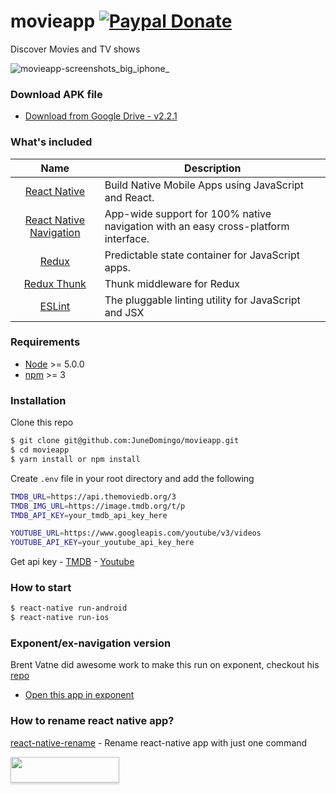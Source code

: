 # movieapp [![Paypal Donate](https://img.shields.io/badge/paypal-donate-green.svg?style=flat)](https://www.paypal.me/junedomingo)
Discover Movies and TV shows


![movieapp-screenshots_big_iphone_](https://cloud.githubusercontent.com/assets/5106887/20606597/f176b3e2-b2ac-11e6-9163-c9e625df7748.png)

### Download APK file
 - [Download from Google Drive - v2.2.1](http://bit.ly/2s9UdxG)

### What's included
| Name             | Description   |
| :-------------:|--------------|
| [React Native](http://facebook.github.io/react-native/releases/0.32/) |  Build Native Mobile Apps using JavaScript and React. |
| [React Native Navigation](https://github.com/wix/react-native-navigation) | App-wide support for 100% native navigation with an easy cross-platform interface. |
| [Redux](https://nodejs.org/) | Predictable state container for JavaScript apps.  |
| [Redux Thunk](https://github.com/gaearon/redux-thunk) | Thunk middleware for Redux | 
| [ESLint](http://eslint.org/) | The pluggable linting utility for JavaScript and JSX |

### Requirements
- [Node](https://nodejs.org/) >= 5.0.0
- [npm](https://npmjs.com) >= 3

### Installation

Clone this repo

```sh
$ git clone git@github.com:JuneDomingo/movieapp.git
$ cd movieapp
$ yarn install or npm install
```

Create `.env` file in your root directory and add the following

```sh
TMDB_URL=https://api.themoviedb.org/3
TMDB_IMG_URL=https://image.tmdb.org/t/p
TMDB_API_KEY=your_tmdb_api_key_here

YOUTUBE_URL=https://www.googleapis.com/youtube/v3/videos
YOUTUBE_API_KEY=your_youtube_api_key_here

```
Get api key -
[TMDB](https://www.themoviedb.org/) -
[Youtube](https://console.developers.google.com)

### How to start
``````sh
$ react-native run-android
$ react-native run-ios
``````


### Exponent/ex-navigation version
Brent Vatne did awesome work to make this run on exponent, checkout his [repo](https://github.com/brentvatne/movieapp)
- [Open this app in exponent](https://getexponent.com/@community/movieapp)



### How to rename react native app?
[react-native-rename](https://github.com/JuneDomingo/react-native-rename) - Rename react-native app with just one command

<a href="https://www.buymeacoffee.com/junedomingo"><img src="https://www.buymeacoffee.com/assets/img/custom_images/orange_img.png" style="height: 41px !important;width: 174px !important;box-shadow: 0px 3px 2px 0px rgba(190, 190, 190, 0.5) !important;-webkit-box-shadow: 0px 3px 2px 0px rgba(190, 190, 190, 0.5) !important;"  target="_blank"></a>
